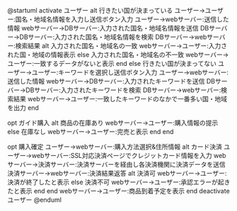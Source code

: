 @startuml
activate ユーザー
alt 行きたい国が決まっている
ユーザー->ユーザー:国名・地域名情報を入力し送信ボタン入力
ユーザー->webサーバー:送信した情報
webサーバー->DBサーバー:入力された国名・地域名情報を送信
DBサーバー->DBサーバー:入力された国名・地域名情報を検索
DBサーバー->webサーバー:検索結果
alt 入力された国名・地域名の一致
webサーバー->ユーザー:入力された国・地域の情報表示
else 入力された国名・地域名の不一致
webサーバー->ユーザー:一致するデータがないと表示
end
else 行きたい国が決まってない
ユーザー->ユーザー:キーワードを選択し送信ボタン入力
ユーザー->webサーバー:送信した情報
webサーバー->DBサーバー:入力されたキーワードを送信
DBサーバー->DBサーバー:入力されたキーワードを検索
DBサーバー->webサーバー:検索結果
webサーバー->ユーザー:一致したキーワードのなかで一番多い国・地域を出力
end

opt ガイド購入
alt 商品の在庫あり
webサーバー->ユーザー:購入情報の提示
else 在庫なし
webサーバー->ユーザー:完売と表示
end 
end


opt 購入確定
ユーザー->webサーバー:購入方法選択&住所情報
  alt カード決済
  ユーザー->webサーバー:SSL対応決済ページでクレジットカード情報を入力
  webサーバー->決済サーバー:決済サーバーを経由し各決済機関に決済データを送信
  決済サーバー->webサーバー:決済結果返答
  alt 決済可
  webサーバー->ユーザー:決済が終了したと表示
  else 決済不可
  webサーバー->ユーザー:承認エラーが起きたと表示
  end
  end
  webサーバー->ユーザー:商品到着予定を表示
  end
deactivate ユーザー
@enduml
